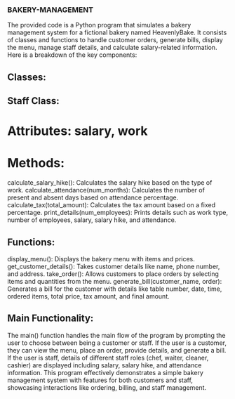 ### BAKERY-MANAGEMENT
The provided code is a Python program that simulates a bakery management system for a fictional bakery named HeavenlyBake. It consists of classes and functions to handle customer orders, generate bills, display the menu, manage staff details, and calculate salary-related information. Here is a breakdown of the key components:
## Classes:
## Staff Class:
# Attributes: salary, work
# Methods:
calculate_salary_hike(): Calculates the salary hike based on the type of work.
calculate_attendance(num_months): Calculates the number of present and absent days based on attendance percentage.
calculate_tax(total_amount): Calculates the tax amount based on a fixed percentage.
print_details(num_employees): Prints details such as work type, number of employees, salary, salary hike, and attendance.
## Functions:
display_menu(): Displays the bakery menu with items and prices.
get_customer_details(): Takes customer details like name, phone number, and address.
take_order(): Allows customers to place orders by selecting items and quantities from the menu.
generate_bill(customer_name, order): Generates a bill for the customer with details like table number, date, time, ordered items, total price, tax amount, and final amount.
## Main Functionality:
The main() function handles the main flow of the program by prompting the user to choose between being a customer or staff.
If the user is a customer, they can view the menu, place an order, provide details, and generate a bill.
If the user is staff, details of different staff roles (chef, waiter, cleaner, cashier) are displayed including salary, salary hike, and attendance information.
This program effectively demonstrates a simple bakery management system with features for both customers and staff, showcasing interactions like ordering, billing, and staff management.
